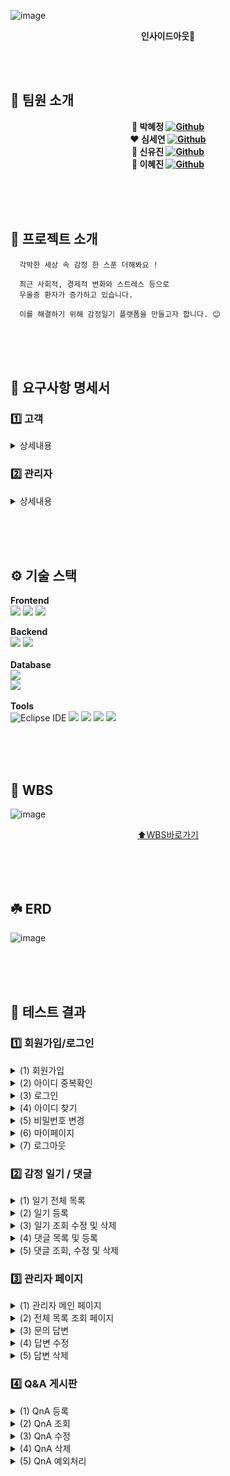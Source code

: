 ![image](https://github.com/user-attachments/assets/70621949-b091-4097-b4a5-a466ae590497)
<div align=center>
  
  **인사이드아웃🌈**
</div>

<br><br>
## 👥 팀원 소개
<div align=center>
  
  **💙 박혜정 [![Github](https://img.shields.io/badge/Github-Link-1f425f.svg)](https://github.com/bibiana1202)**<br>
  **❤️ 심세연 [![Github](https://img.shields.io/badge/Github-Link-1f425f.svg)](https://github.com/seyeonsim)**<br>
  **💛 신유진 [![Github](https://img.shields.io/badge/Github-Link-1f425f.svg)](https://github.com/newneeew)**<br>
  **💚 이혜진 [![Github](https://img.shields.io/badge/Github-Link-1f425f.svg)](https://github.com/hjin111)**<br>
</div>
<br><br><br>

## 🌱 프로젝트 소개
```
  각박한 세상 속 감정 한 스푼 더해봐요 !

  최근 사회적, 경제적 변화와 스트레스 등으로
  우울증 환자가 증가하고 있습니다.

  이를 해결하기 위해 감정일기 플랫폼을 만들고자 합니다. 😊

```
<br><br><br>
## 📢 요구사항 명세서

### 1️⃣ 고객 
<details>
  <summary> 상세내용 </summary>
  
 - 회원관련<br>
  (1) 새로운 고객은 회원가입을 할 수 있다.<br>
  (2) 회원은 본인의 정보를 조회할 수 있다.<br>
  (3) 회원은 본인의 정보(비밀번호)를 수정할 수 있다.<br>
  (4) 회원은 탈퇴를 할 수 있다.<br>
<br>

 - 일기관련<br>
  (1) 회원은 월별로 일기 목록을 조회할 수 있다.<br>
  (2) 회원은 원하는 일자의 일기를 조회할 수 있다.<br>
  (3) 회원은 일기를 등록 할 수 있다. <br>
  (4) 회원은 일기를 수정 할 수 있다.<br>
  (5) 회원은 일기를 삭제 할 수 있다.<br>
<br>

- Q&A 게시판<br>
  (1) 회원은 Q&A를 통해 문의할 수 있다.<br>
  (2) 회원은 자신이 작성한 Q&A를 조회할 수 있다.<br>
  (3) 회원은 자신이 작성한 Q&A를 수정할 수 있다.<br>
  (4) 회원은 자신이 작성한 Q&A를 삭제할 수 있다.<br>
  (5) 회원은 자신이 작성한 Q&A의 답변에 대한 관리자의 알림을 받을 수 있다.<br>
</details>


### 2️⃣ 관리자 

<details>
  <summary> 상세내용 </summary>
  
 - 회원 관리 <br>
  (1) 관리자는 회원 목록 조회할 수 있다.<br>
  (2) 관리자는 회원들의 7일간 날짜별 작성된 일기 개수를 조회 할수 있다.<br>
<br>

 -  세부 관리자 권한 <br>
  (1) 관리자는 관리자 프로필로 관리자 확인이 가능하다. <br>
<br>

- 관리자 권한으로 QnA 관리  <br>
  (1) 관리자는 답변 필요 문의 목록 조회할 수 있다.<br>
  (2) 관리자는 특정 문의 내용 상세 조회할 수 있다.<br>
  (3) 관리자는 특정 문의 답변 조회할 수 있다.<br>
  (4) 관리자는 특정 문의 답변 수정할 수 있다.<br>
  (5) 관리자는 특정 문의 답변 삭제할 수 있다.<br>

</details>

<br><br><br>

## ⚙️ 기술 스택

**Frontend**<br>
<img src="https://img.shields.io/badge/html-E34F26?style=for-the-badge&logo=html5&logoColor=white">
<img src="https://img.shields.io/badge/css-1572B6?style=for-the-badge&logo=css3&logoColor=white">
<img src="https://img.shields.io/badge/javascript-F7DF1E?style=for-the-badge&logo=javascript&logoColor=black">
<br>

**Backend**<br>
<img src="https://img.shields.io/badge/Java-007396?style=for-the-badge&logo=Java&logoColor=white"> 
<img src="https://img.shields.io/badge/Spring-6DB33F?style=for-the-badge&logo=Spring&logoColor=white">
<br><br>
**Database**<br>
<img src="https://img.shields.io/badge/oracle-F80000?style=for-the-badge&logo=oracle&logoColor=white">  
<img src="https://img.shields.io/badge/MyBatis-000000?style=for-the-badge&logo=MyBatis&logoColor=white"> 
<br><br>
**Tools**<br>
![Eclipse IDE](https://img.shields.io/badge/Eclipse%20IDE-2C2255.svg?&style=for-the-badge&logo=Eclipse%20IDE&logoColor=white)
<img src="https://img.shields.io/badge/Postman-FF6C37?style=for-the-badge&logo=postman&logoColor=white">
<img src="https://img.shields.io/badge/git-F05032?style=for-the-badge&logo=git&logoColor=white">
<img src="https://img.shields.io/badge/github-181717?style=for-the-badge&logo=github&logoColor=white">
<img src="https://img.shields.io/badge/Notion-black?style=for-the-badge&logo=Notion&logoColor=white"/>


<br><br><br>

## 🌵 WBS
![image](https://github.com/user-attachments/assets/b62cbf6f-c7f1-4a00-aa94-06701a09f7af)

<div align=center>

  [⬆️WBS바로가기](https://docs.google.com/spreadsheets/d/1X0fafalLJS0A_FwmI4IMyJMZsv2F3uoe/edit?usp=sharing&ouid=106399302288862850251&rtpof=true&sd=true)
</div>
<br><br><br>

## ☘️ ERD
![image]([https://github.com/user-attachments/assets/db16a88c-34f4-4a73-a77b-285334358f28](https://github.com/user-attachments/assets/453e7644-16e1-4053-84f2-261af5076fc2))

<br><br><br> 

## 🧪 테스트 결과 
### 1️⃣ 회원가입/로그인
<details>
  <summary>(1) 회원가입</summary>
    <br>
    *  회원가입 <br> 
    <img src="https://github.com/user-attachments/assets/f8c0234f-6ca1-41df-b847-a81a5ac1df93" width=700>
    <br><br>
</details>

<details>
  <summary>(2) 아이디 중복확인</summary>
  <br>
  * 아이디 중복확인 <br>  
    <img src="https://github.com/user-attachments/assets/2f0a6a8a-8d05-40b1-8e9f-2a0655efbf9e" width=700>
    <br><br>
</details>

<details>  
  <summary>(3) 로그인</summary>
  <br>
 * 로그인 <br>  
  <img src="https://github.com/user-attachments/assets/60822ab3-5249-44de-a25e-4710b6a2cb6d" width=700>
    <br><br>
</details>

<details>
  <summary>(4) 아이디 찾기</summary>
  <br>
  * 아이디 찾기 <br> 
  <img src="https://github.com/user-attachments/assets/8eb81e75-2147-48b0-b60e-35b18fff8738" width=700>
  <br><br>
</details>

<details>
  <summary>(5) 비밀번호 변경</summary>
  <br>
  * 비밀번호 변경 <br> 
  <img src="https://github.com/user-attachments/assets/06f1461d-fc7e-4e7b-9312-f2a9d4a25e70" width=700>
  <br><br>
</details>

<details>
  <summary>(6) 마이페이지</summary>
  <br>
  * 사용자 정보 조회 <br> 
  <img src="https://github.com/user-attachments/assets/95f0fa83-c7c6-4762-917a-cedec9f9fa84" width=700>
  <br><br>
  <br>
  * 사용자 정보 수정 <br> 
  <img src="https://github.com/user-attachments/assets/0065cce3-c871-46c0-a6dd-c6ff1cebbc2b" width=700>
  <br><br>
  <br>
  * 사용자 계정 삭제 <br> 
  <img src="https://github.com/user-attachments/assets/5813b474-9f66-486e-821e-e722e8726a3f" width=700>
  <br><br>
</details>

<details>
  <summary>(7) 로그아웃</summary>
  <br>
  * 로그아웃<br>
  <img src="https://github.com/user-attachments/assets/1a37904e-12a8-4dce-868c-d78e0c4ce900" width=700>
  <br><br>
</details>


### 2️⃣ 감정 일기 / 댓글
<details>
  <summary>(1) 일기 전체 목록 </summary>
  <br>
  * 월 별로 작성한 일기 목록들을 달력 형태로 조회<br>
  <img src="https://github.com/user-attachments/assets/880f6a50-0ded-44fa-b768-7501104d5198" width=700>
    <br><br>

</details>
<details>
  <summary>(2) 일기 등록 </summary>
  <br>
  * 등록일 기준으로 제목, 내용, 감정 등록<br>
  <img src="https://github.com/user-attachments/assets/ff7ccf50-f85a-48f8-add4-04a8c7202d0b" width=700>
  <br><br>
  
  * 달력에 일별 나타나는 내용<br>
  <img src="https://github.com/user-attachments/assets/1cfc8ba7-9d76-4959-8f41-5189c61fdc3e" width=700>
  <br><br>
  
</details>
<details>
  <summary>(3) 일기 조회 수정 및 삭제 </summary>
  <br>
  
  * 일기의 제목, 내용, 감정을 수정, 일기 삭제 <br>
  <img src="https://github.com/user-attachments/assets/0d430f34-855b-43cc-ab9e-7c1b415f2694" width=700>
    <br><br>
</details>


<details>
  <summary>(4) 댓글 목록 및 등록 </summary>
  <br>
  
  * 일기의 댓글 목록, 댓글 등록 <br>
  <img src="https://github.com/user-attachments/assets/2a9fb667-babd-4bb8-882f-d7b535672733" width=700>
    <br><br>
</details>

<details>
  <summary>(5) 댓글 조회, 수정 및 삭제 </summary>
  <br>
  
  * 댓글 조회, 수정 및 삭제 <br>
  <img src="https://github.com/user-attachments/assets/70dc75b4-5069-4081-8f3e-71dfdf59035c" width=700>
    <br><br>
</details>


### 3️⃣ 관리자 페이지 
<details>
  <summary>(1) 관리자 메인 페이지 </summary>
  <br>

  * 관리자 메인 페이지
   <img src="https://github.com/user-attachments/assets/437db41d-ca91-40d9-aeed-8058a37f11ce" width=700>
    <br><br>

</details>
<details>
  <summary>(2) 전체 목록 조회 페이지 </summary>
  <br>
  
  * 전체 목록 조회 페이지 <br>
  <img src="https://github.com/user-attachments/assets/cd1f4853-4dbb-4bc9-bcfc-36aa5cb0e563" width=700>
    <br><br>

</details>
<details>
  <summary>(3) 문의 답변 </summary>
  <br>
  
  * 문의 답변<br>
  <img src="https://github.com/user-attachments/assets/7c1f3c31-a9ad-4a97-a875-e47b1e8ffadb" width=700>
    <br><br>
    
</details>
<details>
  <summary>(4) 답변 수정 </summary>
  <br>
  
  * 답변 수정<br>
  <img src="https://github.com/user-attachments/assets/62247e63-76d0-4004-9b00-3250d195308f" width=700>
    <br><br>
</details>

<details>
  <summary>(5) 답변 삭제 </summary>
  <br>
  
  * 답변 삭제<br>
  <img src="https://github.com/user-attachments/assets/39bd67a0-5aa6-4ad2-b790-c505f67743ce" width=700>
    <br><br>
</details>

### 4️⃣ Q&A 게시판  

<details>
  <summary>(1) QnA 등록 </summary>
  <br>

  * 🖥️ 화면 
  <img src="https://github.com/user-attachments/assets/fdc58a3c-cc02-4e80-bf87-42c7bca5df4c" width=700>  
</details>


<details>
  <summary>(2) QnA 조회 </summary>
  <br>

  * 🖥️ 화면 
  <img src="https://github.com/user-attachments/assets/15b0b409-b6c8-44f2-b1c3-62c174317d09" width=700>

  
  * 🖥️ 화면 
  <img src="https://github.com/user-attachments/assets/bb1cd8e7-99c9-4454-bcb5-e33ab25685a1" width=700>
</details>

<details>
  <summary>(3) QnA 수정 </summary>
  <br>

  * 🖥️ 화면 
  <img src="https://github.com/user-attachments/assets/bc5e11cd-0491-47f6-b3fc-42ceff2629e5" width=700>  
</details>

<details>
  <summary>(4) QnA 삭제 </summary>
  <br>

  * 🖥️ 화면 
  <img src="https://github.com/user-attachments/assets/be79c8f1-56a9-4c1d-abbc-a262c6fb8dbe" width=700>  
</details>

<details>
  <summary>(5) QnA 예외처리 </summary>
  <br>

  * 🖥️ 화면 
  <img src="https://github.com/user-attachments/assets/c9e59a6d-8b65-4d26-bc97-0ded06de0c45" width=700>  
</details>


